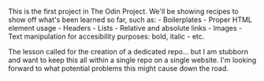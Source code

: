 This is the first project in The Odin Project. We'll be showing recipes to show off what's been learned so far, such as:
    - Boilerplates
    - Proper HTML element usage
    - Headers
    - Lists
    - Relative and absolute links
    - Images
    - Text manipulation for accesibility purposes: bold, italic
    - etc.

The lesson called for the creation of a dedicated repo... but I am stubborn and want to keep this all within a single repo on a single website. I'm looking forward to what potential problems this might cause down the road.